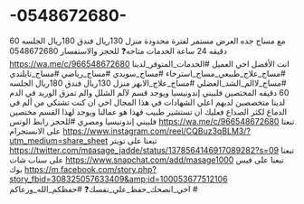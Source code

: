# -0548672680-
مع مساج جده  العرض مستمر لفترة محدودة  منزل 130ريال  فندق 180ريال  الجلسه 60 دقيقه  24 ساعة الخدمات متاحه❓ للحجز والاستفسار 0548672680  https://wa.me/c/966548672680  انت الأفضل اخي العميل  #الخدمات_المتوفر_لدينا #مساج_علاج_طبيعي_مساج_استرخاء #مساج_سويدي   #مساج_رياضي #مساج_تايلندي    #مساج_لاالم_الشد_العضلي #مساج_علاج_الابهر منزل 130ريال فندق 180ريال  الجلسه 60 دقيقه  المختصين فلبيني إندونيسيا  ويوجد قسم لآلم الشلل والم تمزق الوريد في الدم لدينا متخصصين لديهم اعلي الشهادات في هذا المجال  اخي ان كنت تشتكي من ألم في الدماغ لكثر الصداع فعليك ان تستشير طبيب فهذا هو عمالنا  ويوجد لهذا القسم مختصين  فلبيني إندونيسيا ومصري  #للحجز  رابط الوتس https://wa.me/c/966548672680 تبعنا على الانستجرام  https://www.instagram.com/reel/CQBuz3qBLM3/?utm_medium=share_sheet تبعنا على تويتر https://twitter.com/m٥asage_jadde/status/1378564146917089282?s=09 تبعنا على سناب شات  https://www.snapchat.com/add/masage1000 تبعنا على فيس بوك  https://m.facebook.com/story.php?story_fbid=308325057633409&amp;id=100053677512106 اخي_انصحك_حفظ_علي_نفسك❓ #حفظكم_الله_ورعاكم #
